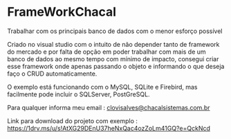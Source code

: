 # FrameWorkChacal
Trabalhar com os principais banco de dados com o menor esforço possível

Criado no visual studio  com o intuito  de não depender tanto de  framework do mercado e por falta de opção em poder  trabalhar com mais de um banco de dados ao mesmo tempo com mínimo de impacto, consegui criar esse framework onde apenas passando o objeto e informando o que deseja faço o CRUD automaticamente.

O exemplo está funcionando com o  MySQL, SQLite e Firebird, mas facilmente pode  incluir o SQLServer, PostGreSQL.

Para qualquer informa meu email : clovisalves@chacalsistemas.com.br

Link para download do projeto com exemplo : https://1drv.ms/u/s!AtXG29DEnU37heNxQac4ozZoLm41GQ?e=QckNcd
